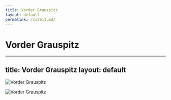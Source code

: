 ```yaml
---
title: Vorder Grauspitz
layout: default
permalink: /site13.md/
---
```

Vorder Grauspitz
=======================================================================================
---
title: Vorder Grauspitz
layout: default
---

![Vorder Grauspitz](https://www.thebestviewpoints.com/wp-content/uploads/2020/06/AAA5419-HDR.jpg)

![Vorder Grauspitz](https://www.thebestviewpoints.com/wp-content/uploads/2020/06/AAA5437.jpg)